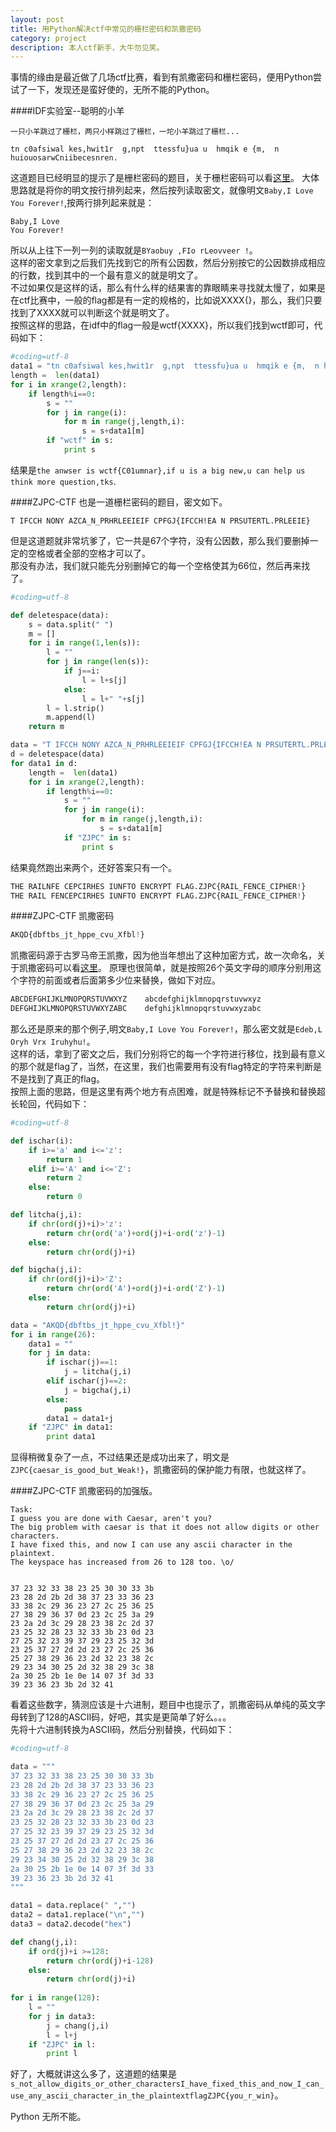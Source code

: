 ```yaml
---
layout: post
title: 用Python解决ctf中常见的栅栏密码和凯撒密码
category: project
description: 本人ctf新手，大牛勿见笑。
---
```


事情的缘由是最近做了几场ctf比赛，看到有凯撒密码和栅栏密码，便用Python尝试了一下，发现还是蛮好使的，无所不能的Python。   

####IDF实验室--聪明的小羊  

```
一只小羊跳过了栅栏，两只小样跳过了栅栏，一坨小羊跳过了栅栏...

tn c0afsiwal kes,hwit1r  g,npt  ttessfu}ua u  hmqik e {m,  n huiouosarwCniibecesnren.
```

这道题目已经明显的提示了是栅栏密码的题目，关于栅栏密码可以看[这里](http://baike.baidu.com/link?url=xuEPgV8vKEU6VyZNy2dGvheehY4NBI21cVkUl6wzJNYv269tQpncGlC_5EiqlnOK1R_JqJQg1tc-Hu9i4c9Tu_)。                 
大体思路就是将你的明文按行排列起来，然后按列读取密文，就像明文`Baby,I Love You Forever!`,按两行排列起来就是：                   

```
Baby,I Love 
You Forever!
```

所以从上往下一列一列的读取就是`BYaobuy ,FIo rLeovveer !`。          
这样的密文拿到之后我们先找到它的所有公因数，然后分别按它的公因数排成相应的行数，找到其中的一个最有意义的就是明文了。       
不过如果仅是这样的话，那么有什么样的结果害的靠眼睛来寻找就太慢了，如果是在ctf比赛中，一般的flag都是有一定的规格的，比如说XXXX{}，那么，我们只要找到了XXXX就可以判断这个就是明文了。          
按照这样的思路，在idf中的flag一般是wctf{XXXX}，所以我们找到wctf即可，代码如下：

```python
#coding=utf-8
data1 = "tn c0afsiwal kes,hwit1r  g,npt  ttessfu}ua u  hmqik e {m,  n huiouosarwCniibecesnren."
length =  len(data1)
for i in xrange(2,length):
	if length%i==0:
		s = ""
		for j in range(i):
			for m in range(j,length,i):
				s = s+data1[m]
		if "wctf" in s:
			print s
```

结果是`the anwser is wctf{C01umnar},if u is a big new,u can help us think more question,tks`.

####ZJPC-CTF
也是一道栅栏密码的题目，密文如下。

```
T IFCCH NONY AZCA_N_PRHRLEEIEIF CPFGJ{IFCCH!EA N PRSUTERTL.PRLEEIE}
```

但是这道题就非常坑爹了，它一共是67个字符，没有公因数，那么我们要删掉一定的空格或者全部的空格才可以了。               
那没有办法，我们就只能先分别删掉它的每一个空格使其为66位，然后再来找了。        

```python
#coding=utf-8

def deletespace(data):
	s = data.split(" ")
	m = []
	for i in range(1,len(s)):
		l = ""
		for j in range(len(s)):
			if j==i:
				l = l+s[j]
			else:	
				l = l+" "+s[j]
		l = l.strip()
		m.append(l)
	return m

data = "T IFCCH NONY AZCA_N_PRHRLEEIEIF CPFGJ{IFCCH!EA N PRSUTERTL.PRLEEIE}"
d = deletespace(data)
for data1 in d:
	length =  len(data1)
	for i in xrange(2,length):
		if length%i==0:
			s = ""
			for j in range(i):
				for m in range(j,length,i):
					s = s+data1[m]
			if "ZJPC" in s:
				print s
```

结果竟然跑出来两个，还好答案只有一个。              

```python
THE RAILNFE CEPCIRHES IUNFTO ENCRYPT FLAG.ZJPC{RAIL_FENCE_CIPHER!}
THE RAIL FENCEPCIRHES IUNFTO ENCRYPT FLAG.ZJPC{RAIL_FENCE_CIPHER!}
```

####ZJPC-CTF
凯撒密码                        
```python
AKQD{dbftbs_jt_hppe_cvu_Xfbl!}
```
凯撒密码源于古罗马帝王凯撒，因为他当年想出了这种加密方式，故一次命名，关于凯撒密码可以看[这里](http://baike.baidu.com/link?url=1bv7dK0yEukVC40yxTWE2G3XbqYUuhzeA-fuSbH-pLqV5k6pva-siRyNAKk4fKTK11ahY9YEmT0lWSougOKbVCicP5u3Fi69tHk6x0LPl9OAaIgAdVN6TykTyFS5dDMc2TGFroeuZKHtms0pkDTCieYm8kCtoQLs9uNx3anT001NS1xVLiGdfksQjwyFMTfZ)。
原理也很简单，就是按照26个英文字母的顺序分别用这个字符的前面或者后面第多少位来替换，做如下对应。  

```html
ABCDEFGHIJKLMNOPQRSTUVWXYZ    abcdefghijklmnopqrstuvwxyz
DEFGHIJKLMNOPQRSTUVWXYZABC    defghijklmnopqrstuvwxyzabc
```

那么还是原来的那个例子,明文`Baby,I Love You Forever!`，那么密文就是`Edeb,L Oryh Vrx Iruhyhu!`。  
这样的话，拿到了密文之后，我们分别将它的每一个字符进行移位，找到最有意义的那个就是flag了，当然，在这里，我们也需要用有没有flag特定的字符来判断是不是找到了真正的flag。          
按照上面的思路，但是这里有两个地方有点困难，就是特殊标记不予替换和替换超长轮回，代码如下：        

```python
#coding=utf-8

def ischar(i):
	if i>='a' and i<='z':
		return 1
	elif i>='A' and i<='Z':
		return 2
	else:
		return 0

def litcha(j,i):
	if chr(ord(j)+i)>'z':
		return chr(ord('a')+ord(j)+i-ord('z')-1)
	else:
		return chr(ord(j)+i)

def bigcha(j,i):
	if chr(ord(j)+i)>'Z':
		return chr(ord('A')+ord(j)+i-ord('Z')-1)
	else:
		return chr(ord(j)+i)

data = "AKQD{dbftbs_jt_hppe_cvu_Xfbl!}"
for i in range(26):
	data1 = ""
	for j in data:
		if ischar(j)==1:
			j = litcha(j,i)
		elif ischar(j)==2:
			j = bigcha(j,i)
		else:
			pass
		data1 = data1+j
	if "ZJPC" in data1:
		print data1

```

显得稍微复杂了一点，不过结果还是成功出来了，明文是`ZJPC{caesar_is_good_but_Weak!}`，凯撒密码的保护能力有限，也就这样了。      

####ZJPC-CTF
凯撒密码的加强版。   

```        
Task:
I guess you are done with Caesar, aren't you?
The big problem with caesar is that it does not allow digits or other characters.
I have fixed this, and now I can use any ascii character in the plaintext.
The keyspace has increased from 26 to 128 too. \o/


37 23 32 33 38 23 25 30 30 33 3b 
23 28 2d 2b 2d 38 37 23 33 36 23 
33 38 2c 29 36 23 27 2c 25 36 25 
27 38 29 36 37 0d 23 2c 25 3a 29 
23 2a 2d 3c 29 28 23 38 2c 2d 37 
23 25 32 28 23 32 33 3b 23 0d 23 
27 25 32 23 39 37 29 23 25 32 3d 
23 25 37 27 2d 2d 23 27 2c 25 36 
25 27 38 29 36 23 2d 32 23 38 2c 
29 23 34 30 25 2d 32 38 29 3c 38 
2a 30 25 2b 1e 0e 14 07 3f 3d 33 
39 23 36 23 3b 2d 32 41 

```

看着这些数字，猜测应该是十六进制，题目中也提示了，凯撒密码从单纯的英文字母转到了128的ASCII码，好吧，其实是更简单了好么。。。               
先将十六进制转换为ASCII码，然后分别替换，代码如下：

```python
#coding=utf-8

data = """
37 23 32 33 38 23 25 30 30 33 3b 
23 28 2d 2b 2d 38 37 23 33 36 23 
33 38 2c 29 36 23 27 2c 25 36 25 
27 38 29 36 37 0d 23 2c 25 3a 29 
23 2a 2d 3c 29 28 23 38 2c 2d 37 
23 25 32 28 23 32 33 3b 23 0d 23 
27 25 32 23 39 37 29 23 25 32 3d 
23 25 37 27 2d 2d 23 27 2c 25 36 
25 27 38 29 36 23 2d 32 23 38 2c 
29 23 34 30 25 2d 32 38 29 3c 38 
2a 30 25 2b 1e 0e 14 07 3f 3d 33 
39 23 36 23 3b 2d 32 41 
"""

data1 = data.replace(" ","")
data2 = data1.replace("\n","")
data3 = data2.decode("hex")

def chang(j,i):
	if ord(j)+i >=128:
		return chr(ord(j)+i-128)
	else:
		return chr(ord(j)+i)
	
for i in range(128):
	l = ""
	for j in data3:
		j = chang(j,i)
		l = l+j
	if "ZJPC" in l:
		print l
```

好了，大概就讲这么多了，这道题的结果是`s_not_allow_digits_or_other_charactersI_have_fixed_this_and_now_I_can_use_any_ascii_character_in_the_plaintextflagZJPC{you_r_win}`。        

Python 无所不能。